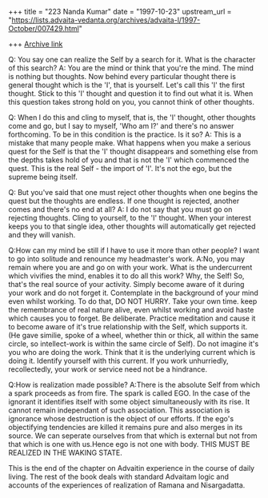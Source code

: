 +++
title = "223 Nanda Kumar"
date = "1997-10-23"
upstream_url = "https://lists.advaita-vedanta.org/archives/advaita-l/1997-October/007429.html"

+++
[Archive link](https://lists.advaita-vedanta.org/archives/advaita-l/1997-October/007429.html)

Q: You say one can realize the Self by a search for it. What is the
character of this search?
A: You are the mind or think that you're the mind. The mind is nothing but
thoughts. Now behind every particular thought there is general thought
which is the 'I', that is yourself. Let's call this 'I' the first thought. Stick to
this 'I' thought and question it to find out what it is. When this question
takes strong hold on you, you cannot think of other thoughts.

Q: When I do this and cling to myself, that is, the 'I' thought, other
thoughts come and go, but I say to myself, 'Who am I?' and there's no
answer forthcoming. To be in this condition is the practice. Is it so?
A: This is a mistake that many people make. What happens when you
make a serious quest for the Self is that the 'I' thought disappears and
something else from the depths takes hold of you and that is not the 'I'
which commenced the quest. This is the real Self - the import of 'I'. It's not
the ego, but the supreme being itself.

Q: But you've said that one must reject other thoughts when one begins
the quest but the thoughts are endless. If one thought is rejected,
another comes and there's no end at all?
A: I do not say that you must go on rejecting thoughts. Cling to yourself,
to the 'I' thought. When your interest keeps you to that single idea, other
thoughts will automatically get rejected and they will vanish.

Q:How can my mind be still if I have to use it more than other people? I
want to go into solitude and renounce my headmaster's work.
A:No, you may remain where you are and go on with your work. What is
the undercurrent which vivifies the mind, enables it to do all this work?
Why, the Self! So, that's the real source of your activity. Simply become
aware of it during your work and do not forget it. Contemplate in the
background of your mind even whilst working. To do that, DO NOT
HURRY. Take your own time. keep the remembrance of real nature alive,
even whilst working and avoid haste which causes you to forget. Be
deliberate. Practice meditation and cause it to become aware of it's true
relationship with the Self, which supports it. (He gave similie, spoke of a
wheel, whether thin or thick, all within the same circle, so intellect-work
is within the same circle of Self). Do not imagine it's you who are doing
the work. Think that it is the underlying current which is doing it. Identify
yourself with this current. If you work unhurriedly, recollectedly, your
work or service need not be a hindrance.

Q:How is realization made possible?
A:There is the absolute Self from which a spark proceeds as from fire.
The spark is called EGO. In the case of the ignorant it identifies itself with
some object simultaneously with its rise. It cannot remain independant of
such association. This association is ignorance whose destruction is the
object of our efforts. If the ego's objectifying tendencies are killed it
remains pure and also merges in its source. We can seperate ourselves
from that which is external but not from that which is one with us.Hence
ego is not one with body. THIS MUST BE REALIZED IN THE WAKING
STATE.

This is the end of the chapter on Advaitin experience in the course of
daily living. The rest of the book deals with standard Advaitam logic and
accounts of the experiences of realization of Ramana and Nisargadatta.

